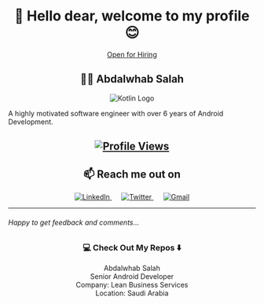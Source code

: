 <h1 align="center">👋 Hello dear, welcome to my profile 😊</h1>
<p align="center">  <a href="https://www.linkedin.com/in/abdalwhab-salah/">Open for Hiring</a></p>
<h2 align="center">👨‍💻 Abdalwhab Salah</h2>
<p align="center">
  <img src="https://onlinecoursetutorials.com/wp-content/uploads/2022/02/What-is-Kotlin-and-its-advantages-and-disadvantages-of-Kotlin.png" alt="Kotlin Logo"/>
</p>
<h7>A highly motivated software engineer with over 6 years of Android Development.</h7>
<h2 align="center">
  <a href="https://github.com/GemiDroid">
    <img src="https://komarev.com/ghpvc/?username=gemidroid&style=flat" alt="Profile Views"/>
  </a>
</h2>
<h2 align="center">📫 Reach me out on</h2>
<p align="center">
  <a target="_blank" href="https://www.linkedin.com/in/abdalwhab-salah/">
    <img src="https://img.shields.io/badge/linkedin-%230077B5.svg?&style=for-the-badge&logo=linkedin&logoColor=white" alt="LinkedIn"/>
  </a>&nbsp;&nbsp;&nbsp;&nbsp;
  <a target="_blank" href="http://bit.ly/3NYOlRa">
    <img src="https://img.shields.io/badge/twitter-%231DA1F2.svg?&style=for-the-badge&logo=twitter&logoColor=white" alt="Twitter"/>
  </a>&nbsp;&nbsp;&nbsp;&nbsp;
  <a href="mailto:abdalwhab.salah@gmail.com?subject=Hello%20Abdalwhab,%20From%20Github">
    <img src="https://img.shields.io/badge/gmail-%23D14836.svg?&style=for-the-badge&logo=gmail&logoColor=white" alt="Gmail"/>
  </a>
</p>
<hr>
<h6>Happy to get feedback and comments...</h6>
<h3 align="center">💻 Check Out My Repos ⬇️</h3>
<p align="center">Abdalwhab Salah<br>
Senior Android Developer<br>
Company: Lean Business Services<br>
Location: Saudi Arabia</p>
